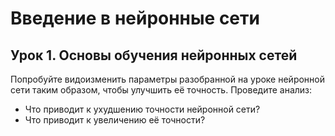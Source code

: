 # Введение в нейронные сети
## Урок 1. Основы обучения нейронных сетей
Попробуйте видоизменить параметры разобранной на уроке нейронной сети таким образом, чтобы улучшить её точность. Проведите анализ:
- Что приводит к ухудшению точности нейронной сети?
- Что приводит к увеличению её точности?